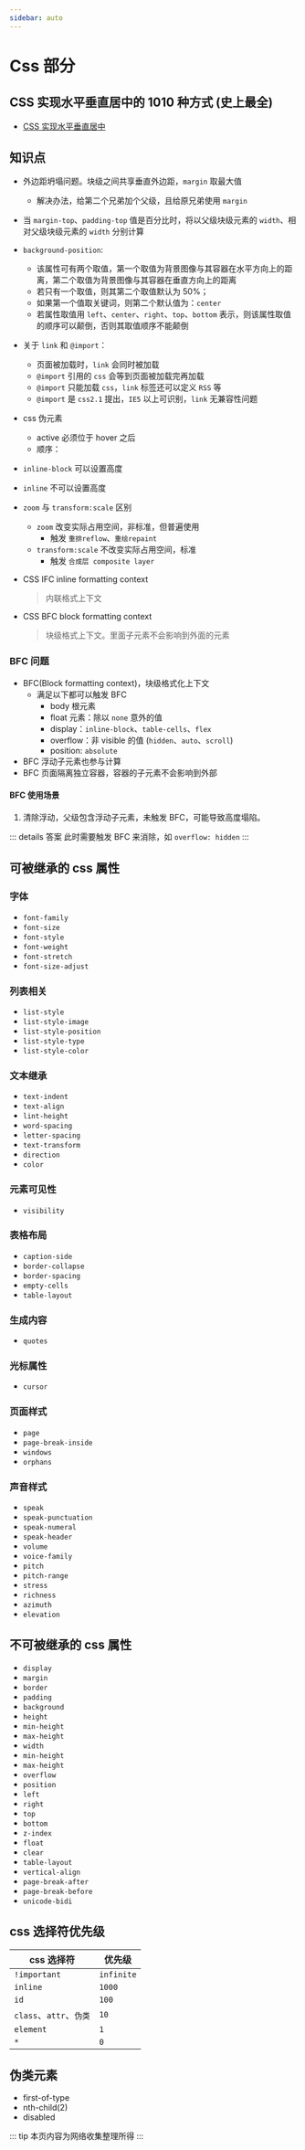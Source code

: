 ```yaml
---
sidebar: auto
---
```


# Css 部分

## CSS 实现水平垂直居中的 1010 种方式 (史上最全)

- [CSS 实现水平垂直居中](https://segmentfault.com/a/1190000016389031)

## 知识点

- 外边距坍塌问题。块级之间共享垂直外边距，`margin` 取最大值

  - 解决办法，给第二个兄弟加个父级，且给原兄弟使用 `margin`

- 当 `margin-top`、`padding-top` 值是百分比时，将以父级块级元素的 `width`、相对父级块级元素的 `width` 分别计算

- `background-position`:

  - 该属性可有两个取值，第一个取值为背景图像与其容器在水平方向上的距离，第二个取值为背景图像与其容器在垂直方向上的距离
  - 若只有一个取值，则其第二个取值默认为 50%；
  - 如果第一个值取关键词，则第二个默认值为：`center`
  - 若属性取值用 `left`、`center`、`right`、`top`、`bottom` 表示，则该属性取值的顺序可以颠倒，否则其取值顺序不能颠倒

- 关于 `link` 和 `@import`：

  - 页面被加载时，`link` 会同时被加载
  - `@import` 引用的 `css` 会等到页面被加载完再加载
  - `@import` 只能加载 `css`，`link` 标签还可以定义 `RSS` 等
  - `@import` 是 `css2.1` 提出，`IE5` 以上可识别，`link` 无兼容性问题

- css 伪元素

  - active 必须位于 hover 之后
  - 顺序：

- `inline-block` 可以设置高度

- `inline` 不可以设置高度

- `zoom` 与 `transform:scale` 区别

  - `zoom` 改变实际占用空间，非标准，但普遍使用
    - 触发 `重排reflow`、`重绘repaint`
  - `transform:scale` 不改变实际占用空间，标准
    - 触发 `合成层 composite layer`

- CSS IFC inline formatting context

  > 内联格式上下文

- CSS BFC block formatting context
  > 块级格式上下文。里面子元素不会影响到外面的元素

### BFC 问题

- BFC(Block formatting context)，块级格式化上下文
  - 满足以下都可以触发 BFC
    - body 根元素
    - float 元素：除以 `none` 意外的值
    - display：`inline-block`、`table-cells`、`flex`
    - overflow：非 visible 的值 (`hidden`、`auto`、`scroll`)
    - position: `absolute`
- BFC 浮动子元素也参与计算
- BFC 页面隔离独立容器，容器的子元素不会影响到外部

#### BFC 使用场景

1. 清除浮动，父级包含浮动子元素，未触发 BFC，可能导致高度塌陷。

::: details 答案
此时需要触发 BFC 来消除，如 `overflow: hidden`
:::

## 可被继承的 css 属性

### 字体

- `font-family`
- `font-size`
- `font-style`
- `font-weight`
- `font-stretch`
- `font-size-adjust`

### 列表相关

- `list-style`
- `list-style-image`
- `list-style-position`
- `list-style-type`
- `list-style-color`

### 文本继承

- `text-indent`
- `text-align`
- `lint-height`
- `word-spacing`
- `letter-spacing`
- `text-transform`
- `direction`
- `color`

### 元素可见性

- `visibility`

### 表格布局

- `caption-side`
- `border-collapse`
- `border-spacing`
- `empty-cells`
- `table-layout`

### 生成内容

- `quotes`

### 光标属性

- `cursor`

### 页面样式

- `page`
- `page-break-inside`
- `windows`
- `orphans`

### 声音样式

- `speak`
- `speak-punctuation`
- `speak-numeral`
- `speak-header`
- `volume`
- `voice-family`
- `pitch`
- `pitch-range`
- `stress`
- `richness`
- `azimuth`
- `elevation`

## 不可被继承的 css 属性

- `display`
- `margin`
- `border`
- `padding`
- `background`
- `height`
- `min-height`
- `max-height`
- `width`
- `min-height`
- `max-height`
- `overflow`
- `position`
- `left`
- `right`
- `top`
- `bottom`
- `z-index`
- `float`
- `clear`
- `table-layout`
- `vertical-align`
- `page-break-after`
- `page-break-before`
- `unicode-bidi`

## css 选择符优先级

| css 选择符              | 优先级     |
| ----------------------- | ---------- |
| `!important`            | `infinite` |
| `inline`                | `1000`     |
| `id`                    | `100`      |
| `class`、`attr`、`伪类` | `10`       |
| `element`               | `1`        |
| `*`                     | `0`        |

## 伪类元素

- first-of-type
- nth-child(2)
- disabled

::: tip
本页内容为网络收集整理所得
:::

